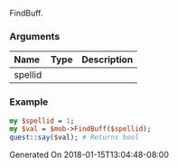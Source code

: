 FindBuff.
### Arguments
**Name**|**Type**|**Description**
:---|:---|:---
spellid||

### Example

```perl
my $spellid = 1;
my $val = $mob->FindBuff($spellid);
quest::say($val); # Returns bool
```


Generated On 2018-01-15T13:04:48-08:00